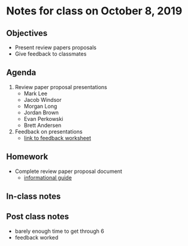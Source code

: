 # Notes for class on October 8, 2019

## Objectives
* Present review papers proposals
* Give feedback to classmates

## Agenda
1. Review paper proposal presentations
	- Mark Lee
	- Jacob Windsor
	- Morgan Long
	- Jordan Brown
	- Evan Perkowski
	- Brett Andersen
2. Feedback on presentations
	- [link to feedback worksheet](../Review_proposals/feedback/proposal_feedback_worksheet_Oct8.pdf)

## Homework
* Complete review paper proposal document
	- [informational guide](../Review_proposals/review_proposal_information.md)

## In-class notes

## Post class notes
- barely enough time to get through 6
- feedback worked